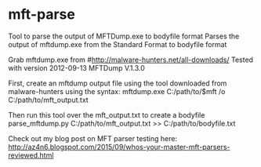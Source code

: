 # mft-parse
Tool to parse the output of MFTDump.exe to bodyfile format
Parses the output of mftdump.exe from the Standard Format to bodyfile format

Grab mftdump.exe from #http://malware-hunters.net/all-downloads/
Tested with version 2012-09-13 MFTDump V.1.3.0

First, create an mftdump output file using the tool downloaded from malware-hunters using the syntax:
mftdump.exe C:/path/to/$mft /o C:/path/to/mft_output.txt

Then run this tool over the mft_output.txt to create a bodyfile
parse_mftdump.py C:/path/to/mft_output.txt >> C:/path/to/bodyfile.txt

Check out my blog post on MFT parser testing here: http://az4n6.blogspot.com/2015/09/whos-your-master-mft-parsers-reviewed.html

